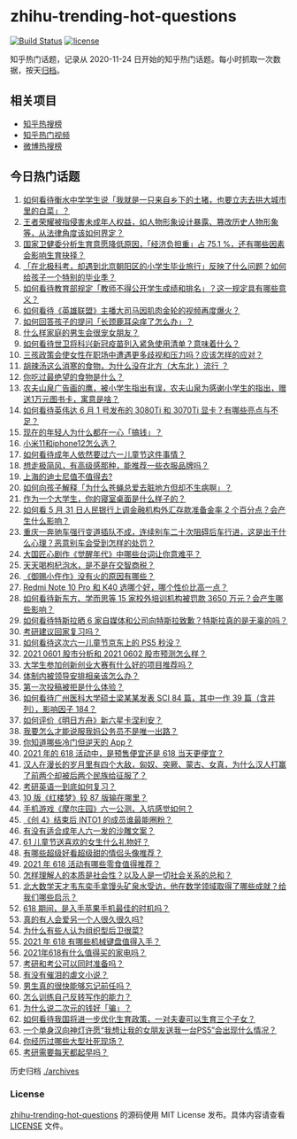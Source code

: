 # zhihu-trending-hot-questions

[![Build Status](https://github.com/justjavac/zhihu-trending-hot-questions/workflows/ci/badge.svg?branch=master)](https://github.com/justjavac/zhihu-trending-hot-questions/actions)
[![license](https://img.shields.io/github/license/justjavac/zhihu-trending-hot-questions)](https://github.com/justjavac/zhihu-trending-hot-questions/blob/master/LICENSE)

知乎热门话题，记录从 2020-11-24 日开始的知乎热门话题。每小时抓取一次数据，按天[归档](./archives)。

## 相关项目

- [知乎热搜榜](https://github.com/justjavac/zhihu-trending-top-search)
- [知乎热门视频](https://github.com/justjavac/zhihu-trending-hot-video)
- [微博热搜榜](https://github.com/justjavac/weibo-trending-hot-search)

## 今日热门话题

<!-- BEGIN -->
<!-- 最后更新时间 Wed Jun 02 2021 07:34:46 GMT+0800 (China Standard Time) -->

1. [如何看待衡水中学学生说「我就是一只来自乡下的土猪，也要立志去拱大城市里的白菜」？](https://www.zhihu.com/question/462345321)
2. [王者荣耀被指侵害未成年人权益，如人物形象设计暴露、篡改历史人物形象等，从法律角度该如何界定？](https://www.zhihu.com/question/462570583)
3. [国家卫健委分析生育意愿降低原因，「经济负担重」占 75.1
   %，还有哪些因素会影响生育抉择？](https://www.zhihu.com/question/462526540)
4. [「在北极科考，却遇到北京朝阳区的小学生毕业旅行」反映了什么问题？如何给孩子一个特别的毕业季？](https://www.zhihu.com/question/461429592)
5. [如何看待教育部规定「教师不得公开学生成绩和排名」？这一规定具有哪些意义？](https://www.zhihu.com/question/462602539)
6. [如何看待《英雄联盟》主播大司马因肌肉金轮的视频再度爆火？](https://www.zhihu.com/question/461809084)
7. [如何回答孩子的提问「长颈鹿耳朵痒了怎么办」？](https://www.zhihu.com/question/459060337)
8. [什么样家庭的男生会很宠女朋友？](https://www.zhihu.com/question/313152078)
9. [如何看待世卫将科兴新冠疫苗列入紧急使用清单？意味着什么？](https://www.zhihu.com/question/462658698)
10. [三孩政策会使女性在职场中遭遇更多歧视和压力吗？应该怎样的应对？](https://www.zhihu.com/question/462489226)
11. [胡辣汤这么消寒的食物，为什么没在北方（大东北 ）流行 ？](https://www.zhihu.com/question/424263115)
12. [你吃过最绝望的食物是什么？](https://www.zhihu.com/question/266593795)
13. [农夫山泉广告画的鹰，被小学生指出有误，农夫山泉为感谢小学生的指出，赠送1万元图书卡，寓意是啥？](https://www.zhihu.com/question/462023008)
14. [如何看待英伟达 6 月 1 号发布的 3080Ti 和 3070Ti
    显卡？有哪些亮点与不足？](https://www.zhihu.com/question/462567339)
15. [现在的年轻人为什么都在一心「搞钱」？](https://www.zhihu.com/question/450839670)
16. [小米11和iphone12怎么选？](https://www.zhihu.com/question/434673403)
17. [如何看待成年人依然要过六一儿童节这件事情？](https://www.zhihu.com/question/462357788)
18. [想走极简风，有高级感那种，能推荐一些衣服品牌吗？](https://www.zhihu.com/question/445505751)
19. [上海的迪士尼值不值得去?](https://www.zhihu.com/question/394237201)
20. [如何向孩子解释「为什么苍蝇总爱去脏地方但却不生病啊」？](https://www.zhihu.com/question/322221205)
21. [作为一个大学生，你的寝室桌面是什么样子的？](https://www.zhihu.com/question/319191971)
22. [如何看 5 月 31 日人民银行上调金融机构外汇存款准备金率 2
    个百分点？会产生什么影响？](https://www.zhihu.com/question/462414275)
23. [重庆一奔驰车强行变道插队不成，连续别车二十次阻碍后车行进，这是出于什么心理？恶意别车会受到怎样的处罚？](https://www.zhihu.com/question/462354167)
24. [大国匠心剧作《觉醒年代》中哪些台词让你意难平？](https://www.zhihu.com/question/461299889)
25. [天天喝枸杞泡水，是不是在交智商税？](https://www.zhihu.com/question/454743302)
26. [《御赐小仵作》没有火的原因有哪些？](https://www.zhihu.com/question/457943894)
27. [Redmi Note 10 Pro 和 K40
    选哪个好，哪个性价比高一点？](https://www.zhihu.com/question/461519430)
28. [如何看待新东方、学而思等 15 家校外培训机构被罚款 3650
    万元？会产生哪些影响？](https://www.zhihu.com/question/462535567)
29. [如何看待特斯拉晒 6
    家自媒体和公司向特斯拉致歉？特斯拉真的是无辜的吗？](https://www.zhihu.com/question/462076486)
30. [考研建议回家复习吗？](https://www.zhihu.com/question/436085854)
31. [如何看待这次六一儿童节京东上的 PS5 秒没？](https://www.zhihu.com/question/462492031)
32. [2021 0601 股市分析和 2021 0602
    股市预测怎么样？](https://www.zhihu.com/question/462476338)
33. [大学生参加创新创业大赛有什么好的项目推荐吗？](https://www.zhihu.com/question/346966240)
34. [体制内被领导安排相亲该怎么办？](https://www.zhihu.com/question/460637014)
35. [第一次投稿被拒是什么体验？](https://www.zhihu.com/question/32112394)
36. [如何看待广州医科大学硕士梁某某发表 SCI 84 篇，其中一作 39 篇（含并列），影响因子
    184？](https://www.zhihu.com/question/462366877)
37. [如何评价《明日方舟》新六星卡涅利安？](https://www.zhihu.com/question/461539120)
38. [我要怎么才能说服我妈公务员不是唯一出路？](https://www.zhihu.com/question/455473165)
39. [你知道哪些冷门但逆天的 App？](https://www.zhihu.com/question/37524914)
40. [2021 年的 618 活动中，是预售便宜还是 618
    当天更便宜？](https://www.zhihu.com/question/461194384)
41. [汉人在漫长的岁月里有四个大敌，匈奴、突厥、蒙古、女真，为什么汉人打赢了前两个却被后两个民族给征服了？](https://www.zhihu.com/question/353844694)
42. [考研英语一到底如何复习？](https://www.zhihu.com/question/312253149)
43. [10 版《红楼梦》较 87 版输在哪里？](https://www.zhihu.com/question/456112781)
44. [手机游戏《摩尔庄园》六一公测，入坑感觉如何？](https://www.zhihu.com/question/458172840)
45. [《创 4》结束后 INTO1 的成员谁最能圈粉？](https://www.zhihu.com/question/462281849)
46. [有没有适合成年人六一发的沙雕文案？](https://www.zhihu.com/question/462199746)
47. [61 儿童节送喜欢的女生什么礼物好？](https://www.zhihu.com/question/278700922)
48. [有哪些超级好看超级甜的情侣头像推荐？](https://www.zhihu.com/question/456268412)
49. [2021 年 618 活动有哪些零食值得推荐？](https://www.zhihu.com/question/460637438)
50. [怎样理解人的本质是社会性？以及人是一切社会关系的总和？](https://www.zhihu.com/question/298007344)
51. [北大数学天才韦东奕手拿馒头矿泉水受访，他在数学领域取得了哪些成就？给我们哪些启示？](https://www.zhihu.com/question/462169322)
52. [618 期间，是入手苹果手机最佳的时机吗？](https://www.zhihu.com/question/462455215)
53. [真的有人会爱另一个人很久很久吗?](https://www.zhihu.com/question/458960074)
54. [为什么有些人认为组织型后卫很菜?](https://www.zhihu.com/question/462193082)
55. [2021 年 618 有哪些机械键盘值得入手？](https://www.zhihu.com/question/458238042)
56. [2021年618有什么值得买的家电吗？](https://www.zhihu.com/question/455683881)
57. [考研和考公可以同时准备吗？](https://www.zhihu.com/question/461189261)
58. [有没有催泪的虐文小说？](https://www.zhihu.com/question/437052793)
59. [男生真的很快能够忘记前任吗？](https://www.zhihu.com/question/459584381)
60. [怎么训练自己反转写作的能力？](https://www.zhihu.com/question/61914490)
61. [为什么说二次元的钱好「骗」？](https://www.zhihu.com/question/461633604)
62. [如何看待我国将进一步优化生育政策，一对夫妻可以生育三个子女？](https://www.zhihu.com/question/462390587)
63. [一个单身汉向神灯许愿“我想让我的女朋友送我一台PS5”会出现什么情况？](https://www.zhihu.com/question/441177338)
64. [你经历过哪些大型社死现场？](https://www.zhihu.com/question/439032546)
65. [考研需要每天都起早吗？](https://www.zhihu.com/question/450289602)

<!-- END -->

历史归档 [./archives](./archives)

### License

[zhihu-trending-hot-questions](https://github.com/justjavac/zhihu-trending-hot-questions)
的源码使用 MIT License 发布。具体内容请查看 [LICENSE](./LICENSE) 文件。
